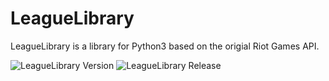# LeagueLibrary

LeagueLibrary is a library for Python3 based on the origial Riot Games API.

![LeagueLibrary Version](https://img.shields.io/badge/Version-2021.8.15-brightgreen)
![LeagueLibrary Release](https://img.shields.io/badge/Release-5-brightgreen)
